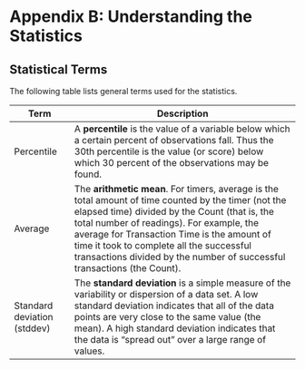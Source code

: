 # Appendix B: Understanding the Statistics

## Statistical Terms

The following table lists general terms used for the statistics. 



| **Term**                     | **Description**                                              |
| ---------------------------- | ------------------------------------------------------------ |
| Percentile                   | A **percentile** is the value of a variable below which  a certain percent of observations  fall. Thus the 30th percentile is the value (or score) below which 30 percent  of the observations may be found. |
| Average                      | The  **arithmetic mean**. For timers, average is the total amount of time  counted by the timer (not the elapsed time) divided by the Count (that is,  the total number of readings). For example, the average for Transaction Time  is the amount of time it took to complete all the successful transactions  divided by the number of successful transactions (the Count). |
| Standard  deviation (stddev) | The **standard  deviation** is a simple measure of the variability or dispersion of a data  set. A low standard deviation indicates that all of the data points are very  close to the same value (the mean). A high  standard  deviation indicates that the data is “spread out” over a large range of  values. |

